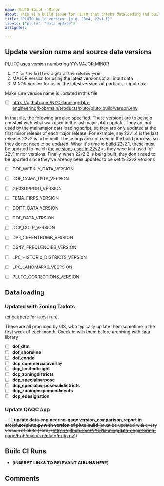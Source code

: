 ```yaml
---
name: PLUTO Build - Minor
about: This is a build issue for PLUTO that tracks dataloading and build
title: "PLUTO build version: {e.g. 20v4, 22v3.1}"
labels: ["pluto", "data update"]
assignees:

---
```


## Update version name and source data versions

PLUTO uses version numbering YYvMAJOR.MINOR
1. YY for the last two digits of the release year
2. MAJOR version for using the latest versions of all input data
2. MINOR version for using the latest versions of particular input data

Make sure version name is updated in this file
- [ ] <https://github.com/NYCPlanning/data-engineering/blob/main/products/pluto/pluto_build/version.env>

In that file, the following are also specified. These versions are to be help constant with what was used in the last major pluto update.
They are not used by the main/major data loading script, so they are only updated at the first minor release of each major release.
For example, say 22v1.4 is the last release. 22v2 is to be built. These args are not used in the build process, so they do not need to be updated.
When it's time to build 22v2.1, these must be updated to match [the versions used in 22v2](https://nyc3.digitaloceanspaces.com/edm-publishing/db-pluto/22v2/latest/output/source_data_versions.csv) as they were last used for 22v1 minor versions. Finally, when 22v2.2 is being built, they don't need to be updated since they've
already been updated to be set to 22v2 versions

- [ ] DOF_WEEKLY_DATA_VERSION
- [ ] DOF_CAMA_DATA_VERSION

- [ ] GEOSUPPORT_VERSION
- [ ] FEMA_FIRPS_VERSION
- [ ] DOITT_DATA_VERSION
- [ ] DOF_DATA_VERSION

- [ ] DCP_COLP_VERSION
- [ ] DPR_GREENTHUMB_VERSION
- [ ] DSNY_FREQUENCIES_VERSION
- [ ] LPC_HISTORIC_DISTRICTS_VERSION
- [ ] LPC_LANDMARKS_VESRSION

- [ ] PLUTO_CORRECTIONS_VERSION

## Data loading

### Updated with Zoning Taxlots 

(check [here](https://github.com/NYCPlanning/db-zoningtaxlots/actions/workflows/dataloading.yml) for latest run).

These are all produced by GIS, who typically update them sometime in the first week of each month.
Check in with them before archiving with data library

- [ ] **dof_dtm**
- [ ] **dof_shoreline**
- [ ] **dof_condo**
- [ ] **dcp_commercialoverlay**
- [ ] **dcp_limitedheight**
- [ ] **dcp_zoningdistricts**
- [ ] **dcp_specialpurpose**
- [ ] **dcp_specialpurposesubdistricts**
- [ ] **dcp_zoningmapamendments**
- [ ] **dcp_edesignation**

### Update QAQC App 

~~- [ ] **update data-engineering-qaqc version_comparison_report in src/pluto/pluto.py with version of pluto build** (must be updated with every version of pluto [here] (https://github.com/NYCPlanning/data-engineering-qaqc/blob/main/src/pluto/pluto.py))~~

## Build CI Runs

- **[INSERPT LINKS TO RELEVANT CI RUNS HERE]**
 
## Comments


